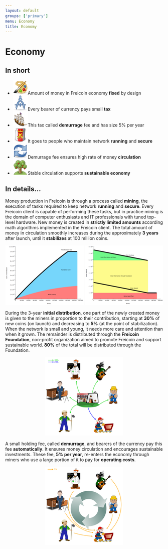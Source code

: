 ```yaml
---
layout: default
groups: ['primary']
menu: Economy
title: Economy
---
```


Economy
==================

In short
------------------

<div>
	<ul class="big_icons">
		<li><img src="/static/images/economy/design.png" />Amount of money in Freicoin economy <b>fixed</b> by design</li>
		<li><img src="/static/images/economy/tax.png" />Every bearer of currency pays small <b>tax</b></li>
		<li><img src="/static/images/economy/demurrage.png" />This tax called <b>demurrage</b> fee and has size 5% per year</li>
		<li><img src="/static/images/economy/secure.png" />It goes to people who maintain network <b>running</b> and <b>secure</b></li>
		<li><img src="/static/images/economy/circulation.png" />Demurrage fee ensures high rate of money <b>circulation</b></li>
		<li><img src="/static/images/economy/sustainable.png" />Stable circulation supports <b>sustainable economy</b></li>
	</ul>
</div>

In details...
------------------

Money production in Freicoin is through a process called **mining**, the execution of tasks required to keep network **running** and **secure**. Every Freicoin client is capable of performing these tasks, but in practice mining is the domain of computer enthusiasts and IT professionals with tuned top-level hardware. New money is created in **strictly limited amounts** according math algorithms implemented in the Freicoin client. The total amount of money in circulation smoothly increases during the approximately **3 years** after launch, until it **stabilizes** at 100 million coins.

<p style="text-align:center"><a href="/static/images/economy/coins_in_distribution.png"><img src="/static/images/economy/med_coins_in_distribution.png" /></a>
<a href="/static/images/economy/block_subsidy.png"><img src="/static/images/economy/med_block_subsidy.png" /></a></p>

During the 3-year **initial distribution**, one part of the newly created money is given to the miners in proportion to their contribution, starting at **30%** of new coins (on launch) and decreasing to **5%** (at the point of stabilization). When the network is small and young, it needs more care and attention than when it grown. The remainder is distributed through the **Freicoin Foundation**, non-profit organization aimed to promote Freicoin and support sustainable world. **80%** of the total will be distributed through the Foundation.

<p style="text-align:center"><a href="/static/images/economy/howfreicoinshouldworks.png"><img src="/static/images/economy/med_howfreicoinshouldworks.png" /></a></p>

A small holding fee, called **demurrage**, and bearers of the currency pay this fee **automatically**. It ensures money circulation and encourages sustainable investments. These fee, **5% per year**, re-enters the economy through miners who use a large portion of it to pay for **operating costs**.

<p style="text-align:center"><a href="/static/images/economy/howfreicoinshouldworks2.png"><img src="/static/images/economy/med_howfreicoinshouldworks2.png" /></a></p>
